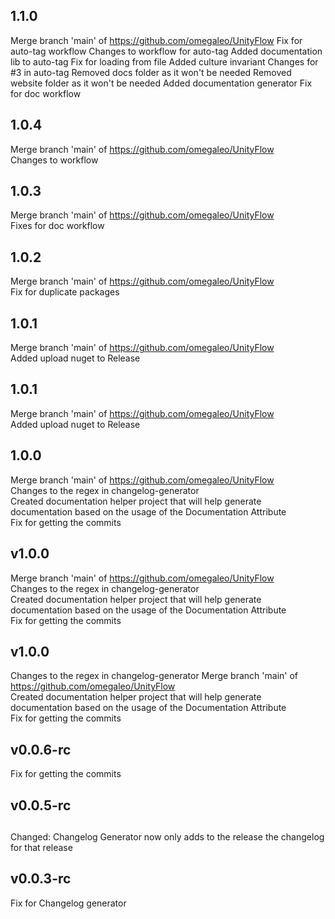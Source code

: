 ## 1.1.0
Merge branch 'main' of https://github.com/omegaleo/UnityFlow
Fix for auto-tag workflow
Changes to workflow for auto-tag
Added documentation lib to auto-tag
Fix for loading from file
Added culture invariant
Changes for #3 in auto-tag
Removed docs folder as it won't be needed
Removed website folder as it won't be needed
Added documentation generator
Fix for doc workflow

## 1.0.4
Merge branch 'main' of https://github.com/omegaleo/UnityFlow  
Changes to workflow  

## 1.0.3
Merge branch 'main' of https://github.com/omegaleo/UnityFlow  
Fixes for doc workflow  

## 1.0.2
Merge branch 'main' of https://github.com/omegaleo/UnityFlow  
Fix for duplicate packages  

## 1.0.1
Merge branch 'main' of https://github.com/omegaleo/UnityFlow  
Added upload nuget to Release  

## 1.0.1
Merge branch 'main' of https://github.com/omegaleo/UnityFlow  
Added upload nuget to Release  

## 1.0.0
Merge branch 'main' of https://github.com/omegaleo/UnityFlow  
Changes to the regex in changelog-generator  
Created documentation helper project that will help generate documentation based on the usage of the Documentation Attribute  
Fix for getting the commits  

## v1.0.0
Merge branch 'main' of https://github.com/omegaleo/UnityFlow  
Changes to the regex in changelog-generator  
Created documentation helper project that will help generate documentation based on the usage of the Documentation Attribute  
Fix for getting the commits  

## v1.0.0
Changes to the regex in changelog-generator 
Merge branch 'main' of https://github.com/omegaleo/UnityFlow  
Created documentation helper project that will help generate documentation based on the usage of the Documentation Attribute  
Fix for getting the commits  

## v0.0.6-rc
Fix for getting the commits  

## v0.0.5-rc

## 
Changed: Changelog Generator now only adds to the release the changelog for that release

## v0.0.3-rc
Fix for Changelog generator
